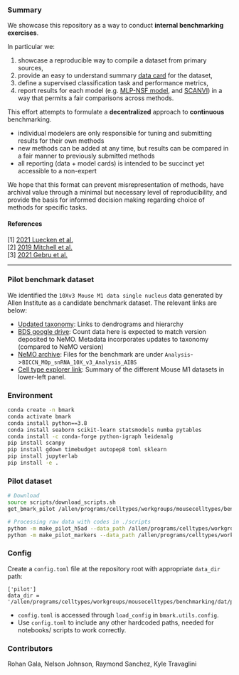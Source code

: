 
### Summary

We showcase this repository as a way to conduct **internal benchmarking exercises**. 

In particular we:

1. showcase a reproducible way to compile a dataset from primary sources, 
2. provide an easy to understand summary [data card](https://github.com/AllenInstitute/bmark/blob/main/data_cards/bmark_pilot.md) for the dataset,
3. define a supervised classification task and performance metrics,
4. report results for each model (e.g. [MLP-NSF model](https://github.com/AllenInstitute/bmark/blob/main/model_cards/mlp_nsf.md), and [SCANVI](https://github.com/AllenInstitute/bmark/blob/main/model_cards/scanvi.md)) in a way that permits a fair comparisons across methods.

This effort attempts to formulate a **decentralized** approach to **continuous** benchmarking.
 - individual modelers are only responsible for tuning and submitting results for their own methods
 - new methods can be added at any time, but results can be compared in a fair manner to previously submitted methods
 - all reporting (data + model cards) is intended to be succinct yet accessible to a non-expert

We hope that this format can prevent misrepresentation of methods, have archival value through a minimal but necessary level of reproducibility, and provide the basis for informed decision making regarding choice of methods for specific tasks.

#### References

[1] [2021 Luecken et al.](https://openreview.net/forum?id=gN35BGa1Rt) <br>
[2] [2019 Mitchell et al.](https://arxiv.org/pdf/1810.03993.pdf) <br>
[3] [2021 Gebru et al.](https://arxiv.org/pdf/1803.09010.pdf) <br>

----

### Pilot benchmark dataset
 
We identified the `10Xv3 Mouse M1 data single nucleus` data generated by Allen Institute as a candidate benchmark dataset. The relevant links are below:
 - [Updated taxonomy](https://github.com/AllenInstitute/MOp_taxonomies_ontology): Links to dendrograms and hierarchy
 - [BDS google drive](https://drive.google.com/drive/folders/1SHtu-NRbJQ364VsykH2sQbfmkysrwK_TrpXHnh21S7XdTDmuBV7IH0M5OL8oCq-yJkBYerhl): Count data here is expected to match version deposited to NeMO. Metadata incorporates updates to taxonomy (compared to NeMO version) 
 - [NeMO archive](https://assets.nemoarchive.org/dat-ch1nqb7): Files for the benchmark are under `Analysis`->`BICCN_MOp_snRNA_10X_v3_Analysis_AIBS`
 - [Cell type explorer link](https://knowledge.brain-map.org/celltypes): Summary of the different Mouse M1 datasets in lower-left panel.

### Environment
```bash
conda create -n bmark
conda activate bmark
conda install python==3.8
conda install seaborn scikit-learn statsmodels numba pytables
conda install -c conda-forge python-igraph leidenalg
pip install scanpy
pip install gdown timebudget autopep8 toml sklearn
pip install jupyterlab
pip install -e .
```

 ### Pilot dataset
```bash
# Download
source scripts/download_scripts.sh
get_bmark_pilot /allen/programs/celltypes/workgroups/mousecelltypes/benchmarking/dat/pilot/

# Processing raw data with codes in ./scripts
python -m make_pilot_h5ad --data_path /allen/programs/celltypes/workgroups/mousecelltypes/benchmarking/dat/pilot --min_sample_thr 20 --write_h5ad 1
python -m make_pilot_markers --data_path /allen/programs/celltypes/workgroups/mousecelltypes/benchmarking/dat/pilot --write_csv 1
```

### Config
Create a `config.toml` file at the repository root with appropriate `data_dir` path:
```
['pilot']
data_dir = '/allen/programs/celltypes/workgroups/mousecelltypes/benchmarking/dat/pilot/'
```
 - `config.toml` is accessed through `load_config` in `bmark.utils.config`. 
 - Use `config.toml` to include any other hardcoded paths, needed for notebooks/ scripts to work correctly.

 ### Contributors
Rohan Gala, Nelson Johnson, Raymond Sanchez, Kyle Travaglini